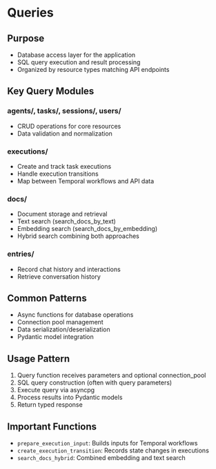# Queries

## Purpose
- Database access layer for the application
- SQL query execution and result processing
- Organized by resource types matching API endpoints

## Key Query Modules

### agents/, tasks/, sessions/, users/
- CRUD operations for core resources
- Data validation and normalization

### executions/
- Create and track task executions
- Handle execution transitions
- Map between Temporal workflows and API data

### docs/
- Document storage and retrieval
- Text search (search_docs_by_text)
- Embedding search (search_docs_by_embedding)
- Hybrid search combining both approaches

### entries/
- Record chat history and interactions
- Retrieve conversation history

## Common Patterns
- Async functions for database operations
- Connection pool management
- Data serialization/deserialization
- Pydantic model integration

## Usage Pattern
1. Query function receives parameters and optional connection_pool
2. SQL query construction (often with query parameters)
3. Execute query via asyncpg
4. Process results into Pydantic models
5. Return typed response

## Important Functions
- `prepare_execution_input`: Builds inputs for Temporal workflows
- `create_execution_transition`: Records state changes in executions
- `search_docs_hybrid`: Combined embedding and text search
